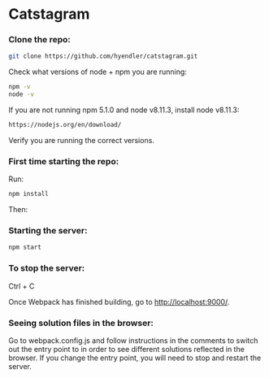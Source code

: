 # Catstagram

### Clone the repo:
```sh
git clone https://github.com/hyendler/catstagram.git
```

Check what versions of node + npm you are running:
```sh
npm -v
node -v
```

If you are not running npm 5.1.0 and node v8.11.3, install node v8.11.3:
```sh
https://nodejs.org/en/download/
```

Verify you are running the correct versions.

### First time starting the repo:
Run:
```sh
npm install
```
Then:

### Starting the server:
```sh
npm start
```

### To stop the server:
Ctrl + C

Once Webpack has finished building, go to [http://localhost:9000/](http://localhost:9000/).

### Seeing solution files in the browser:

Go to webpack.config.js and follow instructions in the comments to switch out the entry point to in order to see different solutions reflected in the browser.  If you change the entry point, you will need to stop and restart the server.
